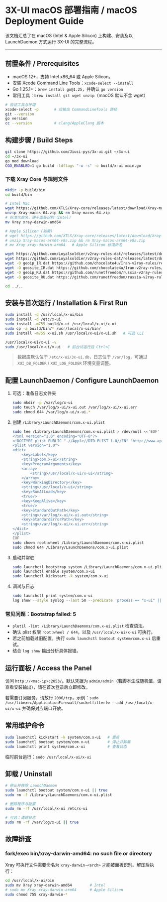 # 3X-UI macOS 部署指南 / macOS Deployment Guide

该文档汇总了在 macOS (Intel & Apple Silicon) 上构建、安装及以 LaunchDaemon 方式运行 3X-UI 的完整流程。

---

## 前置条件 / Prerequisites

- macOS 12+，支持 Intel x86_64 或 Apple Silicon。
- 安装 Xcode Command Line Tools：`xcode-select --install`
- Go 1.25.1+：`brew install go@1.25`，并确认 `go version`
- 常用工具：`brew install git wget unzip`（macOS 默认不含 wget）

```bash
# 验证工具与环境
xcode-select -p       # 应输出 CommandLineTools 路径
git --version
go version
cc --version          # clang/AppleClang 版本
```

## 构建步骤 / Build Steps

```bash
git clone https://github.com/Jiusi-pys/3x-ui.git ~/3x-ui
cd ~/3x-ui
go mod download
CGO_ENABLED=1 go build -ldflags "-w -s" -o build/x-ui main.go
```

### 下载 Xray Core 与规则文件

```bash
mkdir -p build/bin
cd build/bin

# Intel Mac
wget https://github.com/XTLS/Xray-core/releases/latest/download/Xray-macos-64.zip
unzip Xray-macos-64.zip && rm Xray-macos-64.zip
# 标准化命名，便于面板识别（Intel）
mv Xray xray-darwin-amd64

# Apple Silicon (如需)
# wget https://github.com/XTLS/Xray-core/releases/latest/download/Xray-macos-arm64-v8a.zip
# unzip Xray-macos-arm64-v8a.zip && rm Xray-macos-arm64-v8a.zip
# mv Xray xray-darwin-arm64   # Apple Silicon 标准命名

wget https://github.com/Loyalsoldier/v2ray-rules-dat/releases/latest/download/geoip.dat
wget https://github.com/Loyalsoldier/v2ray-rules-dat/releases/latest/download/geosite.dat
wget -O geoip_IR.dat https://github.com/chocolate4u/Iran-v2ray-rules/releases/latest/download/geoip.dat
wget -O geosite_IR.dat https://github.com/chocolate4u/Iran-v2ray-rules/releases/latest/download/geosite.dat
wget -O geoip_RU.dat https://github.com/runetfreedom/russia-v2ray-rules-dat/releases/latest/download/geoip.dat
wget -O geosite_RU.dat https://github.com/runetfreedom/russia-v2ray-rules-dat/releases/latest/download/geosite.dat

cd ../..
```

## 安装与首次运行 / Installation & First Run

```bash
sudo install -d /usr/local/x-ui/bin
sudo install -d /etc/x-ui
sudo install -m755 build/x-ui /usr/local/x-ui/x-ui
sudo cp -a build/bin/* /usr/local/x-ui/bin/
sudo install -m755 x-ui.sh /usr/local/x-ui/x-ui.sh   # 可选 CLI

/usr/local/x-ui/x-ui -v
sudo /usr/local/x-ui/x-ui   # 前台试运行后 Ctrl+C
```

> 数据库默认位于 `/etc/x-ui/3x-ui.db`，日志位于 `/var/log`，可通过 `XUI_DB_FOLDER` / `XUI_LOG_FOLDER` 环境变量调整。

## 配置 LaunchDaemon / Configure LaunchDaemon

1. 可选：准备日志文件夹
   ```bash
   sudo mkdir -p /var/log/x-ui
   sudo touch /var/log/x-ui/x-ui.out /var/log/x-ui/x-ui.err
   sudo chmod 644 /var/log/x-ui/x-ui.*
   ```

2. 创建 `/Library/LaunchDaemons/com.x-ui.plist`
   ```bash
   sudo tee /Library/LaunchDaemons/com.x-ui.plist > /dev/null <<'EOF'
   <?xml version="1.0" encoding="UTF-8"?>
   <!DOCTYPE plist PUBLIC "-//Apple//DTD PLIST 1.0//EN" "http://www.apple.com/DTDs/PropertyList-1.0.dtd">
   <plist version="1.0">
   <dict>
       <key>Label</key>
       <string>com.x-ui</string>
       <key>ProgramArguments</key>
       <array>
           <string>/usr/local/x-ui/x-ui</string>
       </array>
       <key>WorkingDirectory</key>
       <string>/usr/local/x-ui</string>
       <key>RunAtLoad</key>
       <true/>
       <key>KeepAlive</key>
       <true/>
       <key>StandardOutPath</key>
       <string>/var/log/x-ui/x-ui.out</string>
       <key>StandardErrorPath</key>
       <string>/var/log/x-ui/x-ui.err</string>
   </dict>
   </plist>
   EOF
   sudo chown root:wheel /Library/LaunchDaemons/com.x-ui.plist
   sudo chmod 644 /Library/LaunchDaemons/com.x-ui.plist
   ```

3. 启动并常驻
   ```bash
   sudo launchctl bootstrap system /Library/LaunchDaemons/com.x-ui.plist
   sudo launchctl enable system/com.x-ui
   sudo launchctl kickstart -k system/com.x-ui
   ```

4. 调试与日志
   ```bash
   sudo launchctl print system/com.x-ui
   log show --style syslog --last 5m --predicate 'process == "x-ui" || process == "launchd"'
   ```

### 常见问题：Bootstrap failed: 5

- `plutil -lint /Library/LaunchDaemons/com.x-ui.plist` 检查语法。
- 确认 plist 权限 `root:wheel / 644`，以及 `/usr/local/x-ui/x-ui` 可执行。
- 若之前加载过旧配置，执行 `sudo launchctl bootout system/com.x-ui` 后重试。
- 结合 `log show` 输出分析具体报错。

## 运行面板 / Access the Panel

访问 `http://<mac-ip>:2053/`。默认凭据为 `admin/admin`（若脚本生成随机值，请查看安装输出），请在首次登录后立即修改。

若需要订阅服务，请放行 `2096/tcp`，示例：`sudo /usr/libexec/ApplicationFirewall/socketfilterfw --add /usr/local/x-ui/x-ui` 并确保对应端口开放。

## 常用维护命令

```bash
sudo launchctl kickstart -k system/com.x-ui   # 重启
sudo launchctl bootout system/com.x-ui        # 停止并卸载
sudo launchctl print system/com.x-ui          # 查看状态
```

临时前台运行：`sudo /usr/local/x-ui/x-ui`

## 卸载 / Uninstall

```bash
# 停止并移除 LaunchDaemon
sudo launchctl bootout system/com.x-ui || true
sudo rm -f /Library/LaunchDaemons/com.x-ui.plist

# 删除程序与配置
sudo rm -rf /usr/local/x-ui /etc/x-ui

# 可选：清理日志
sudo rm -rf /var/log/x-ui || true
```

## 故障排查

### fork/exec bin/xray-darwin-amd64: no such file or directory

Xray 可执行文件需要命名为 `xray-darwin-<arch>` 才能被面板识别。解压后执行：

```bash
cd /usr/local/x-ui/bin
sudo mv Xray xray-darwin-amd64        # Intel
# sudo mv Xray xray-darwin-arm64      # Apple Silicon
sudo chmod 755 xray-darwin-*
```
